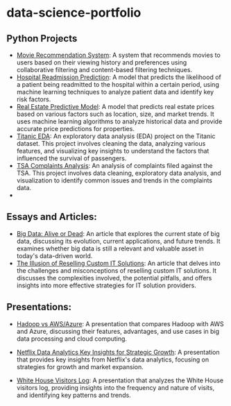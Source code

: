 # data-science-portfolio

## Python Projects

- [Movie Recommendation System](./Python_Projects/MovieRecommender/movieRecommendation.md): A system that recommends movies to users based on their viewing history and preferences using collaborative filtering and content-based filtering techniques.
- [Hospital Readmission Prediction](./Python_Projects/HospitalReadmission/HospitalReadmission.md): A model that predicts the likelihood of a patient being readmitted to the hospital within a certain period, using machine learning techniques to analyze patient data and identify key risk factors.
- [Real Estate Predictive Model](./Python_Projects/RealEstatePredictiveModel/RealEstatePredictiveModel-ppt.pdf): A model that predicts real estate prices based on various factors such as location, size, and market trends. It uses machine learning algorithms to analyze historical data and provide accurate price predictions for properties.
- [Titanic EDA](./Python_Projects/Titanic%20EDA/Titanic_EDA.ipynb): An exploratory data analysis (EDA) project on the Titanic dataset. This project involves cleaning the data, analyzing various features, and visualizing key insights to understand the factors that influenced the survival of passengers.
- [TSA Complaints Analysis](./Python_Projects/TSA%20Complaints/TSA_Complaints.ipynb): An analysis of complaints filed against the TSA. This project involves data cleaning, exploratory data analysis, and visualization to identify common issues and trends in the complaints data.
-

## Essays and Articles:

- [Big Data: Alive or Dead](./Essays_and_Articles/BigDataAliveorDead.pdf): An article that explores the current state of big data, discussing its evolution, current applications, and future trends. It examines whether big data is still a relevant and valuable asset in today's data-driven world.
- [The Illusion of Reselling Custom IT Solutions](./Essays_and_Articles/The%20Illusion%20of%20Reselling%20Custom%20IT%20Solutions.pdf): An article that delves into the challenges and misconceptions of reselling custom IT solutions. It discusses the complexities involved, the potential pitfalls, and offers insights into more effective strategies for IT solution providers.

## Presentations:

- [Hadoop vs AWS/Azure](./Presentations/Hadoop_vs_AWS:Azure_Presentation/Hadoop_vs_Azure_AWS.pdf): A presentation that compares Hadoop with AWS and Azure, discussing their features, advantages, and use cases in big data processing and cloud computing.
- [Netflix Data Analytics Key Insights for Strategic Growth](./Presentations/Netflix%20Key%20Insights/Netflix%20Data%20Analytics%20Key%20Insights%20for%20Strategic%20Growth.pdf): A presentation that provides key insights from Netflix's data analytics, focusing on strategies for growth and market expansion.

- [White House Visitors Log](./Presentations/White%20House%20Visitors%20Log/White%20House%20Visitors%20Log.pdf): A presentation that analyzes the White House visitors log, providing insights into the frequency and nature of visits, and identifying key patterns and trends.
